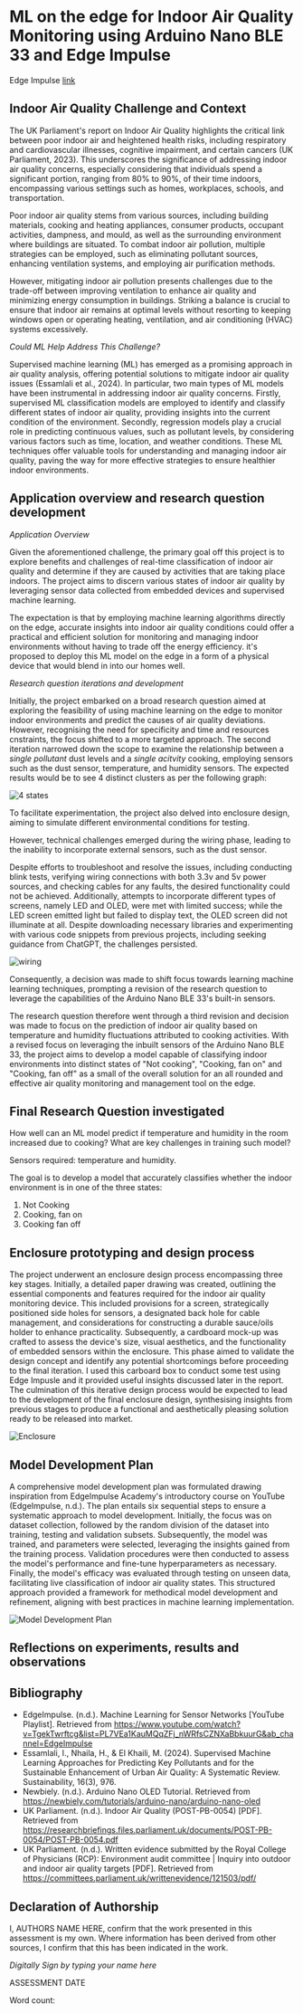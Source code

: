 # ML on the edge for Indoor Air Quality Monitoring using Arduino Nano BLE 33 and Edge Impulse

Edge Impulse [link](https://studio.edgeimpulse.com/public/379255/live)

## Indoor Air Quality Challenge and Context

The UK Parliament's report on Indoor Air Quality highlights the critical link between poor indoor air and heightened health risks, including respiratory and cardiovascular illnesses, cognitive impairment, and certain cancers (UK Parliament, 2023). This underscores the significance of addressing indoor air quality concerns, especially considering that individuals spend a significant portion, ranging from 80% to 90%, of their time indoors, encompassing various settings such as homes, workplaces, schools, and transportation.

Poor indoor air quality stems from various sources, including building materials, cooking and heating appliances, consumer products, occupant activities, dampness, and mould, as well as the surrounding environment where buildings are situated. To combat indoor air pollution, multiple strategies can be employed, such as eliminating pollutant sources, enhancing ventilation systems, and employing air purification methods.

However, mitigating indoor air pollution presents challenges due to the trade-off between improving ventilation to enhance air quality and minimizing energy consumption in buildings. Striking a balance is crucial to ensure that indoor air remains at optimal levels without resorting to keeping windows open or operating heating, ventilation, and air conditioning (HVAC) systems excessively.


*Could ML Help Address This Challenge?*

Supervised machine learning (ML) has emerged as a promising approach in air quality analysis, offering potential solutions to mitigate indoor air quality issues (Essamlali et al., 2024). In particular, two main types of ML models have been instrumental in addressing indoor air quality concerns. Firstly, supervised ML classification models are employed to identify and classify different states of indoor air quality, providing insights into the current condition of the environment. Secondly, regression models play a crucial role in predicting continuous values, such as pollutant levels, by considering various factors such as time, location, and weather conditions. These ML techniques offer valuable tools for understanding and managing indoor air quality, paving the way for more effective strategies to ensure healthier indoor environments.


## Application overview and research question development

*Application Overview*

Given the aforementioned challenge, the primary goal off this project is to explore benefits and challenges of real-time classification of indoor air quality and determine if they are caused by activities that are taking place indoors. The project aims to discern various states of indoor air quality by leveraging sensor data collected from embedded devices and supervised machine learning. 

The expectation is that by employing machine learning algorithms directly on the edge, accurate insights into indoor air quality conditions could offer a practical and efficient solution for monitoring and managing indoor environments without having to trade off the energy efficiency. it's proposed to deploy this ML model on the edge in a form of a physical device that would blend in into our homes well.

*Research question iterations and development*

Initially, the project embarked on a broad research question aimed at exploring the feasibility of using machine learning on the edge to monitor indoor environments and predict the causes of air quality deviations. However, recognising the need for specificity and time and resources cnstraints, the focus shifted to a more targeted approach. The second iteration narrowed down the scope to examine the relationship between a *single pollutant* dust levels and a *single acitvity* cooking, employing sensors such as the dust sensor, temperature, and humidity sensors. The expected results would be to see 4 distinct clusters as per the following graph:

![4 states](https://github.com/StrikeEB/IAQ_ClassificationML/blob/main/4%20states%20for%20dust%20and%20cooking%20test.png)

To facilitate experimentation, the project also delved into enclosure design, aiming to simulate different environmental conditions for testing. 

However, technical challenges emerged during the wiring phase, leading to the inability to incorporate external sensors, such as the dust sensor. 

Despite efforts to troubleshoot and resolve the issues, including conducting blink tests, verifying wiring connections with both 3.3v and 5v power sources, and checking cables for any faults, the desired functionality could not be achieved. Additionally, attempts to incorporate different types of screens, namely LED and OLED, were met with limited success; while the LED screen emitted light but failed to display text, the OLED screen did not illuminate at all. Despite downloading necessary libraries and experimenting with various code snippets from previous projects, including seeking guidance from ChatGPT, the challenges persisted. 

![wiring](https://github.com/StrikeEB/IAQ_ClassificationML/blob/main/wiring.png)

Consequently, a decision was made to shift focus towards learning machine learning techniques, prompting a revision of the research question to leverage the capabilities of the Arduino Nano BLE 33's built-in sensors.

The research question therefore went through a third revision and decision was made to focus on the prediction of indoor air quality based on temperature and humidity fluctuations attributed to cooking activities. With a revised focus on leveraging the inbuilt sensors of the Arduino Nano BLE 33, the project aims to develop a model capable of classifying indoor environments into distinct states of "Not cooking", "Cooking, fan on" and "Cooking, fan off" as a small of the overall solution for an all rounded and effective air quality monitoring and management tool on the edge.

## Final Research Question investigated

How well can an ML model predict if temperature and humidity in the room increased due to cooking? What are key challenges in training such model?

Sensors required: temperature and humidity. 

The goal is to develop a model that accurately classifies whether the indoor environment is in one of the three states: 
1. Not Cooking
2. Cooking, fan on
3. Cooking fan off

## Enclosure prototyping and design process

The project underwent an enclosure design process encompassing three key stages. Initially, a detailed paper drawing was created, outlining the essential components and features required for the indoor air quality monitoring device. This included provisions for a screen, strategically positioned side holes for sensors, a designated back hole for cable management, and considerations for constructing a durable sauce/oils holder to enhance practicality. 
Subsequently, a cardboard mock-up was crafted to assess the device's size, visual aesthetics, and the functionality of embedded sensors within the enclosure. This phase aimed to validate the design concept and identify any potential shortcomings before proceeding to the final iteration. I used this carboard box to conduct some test using Edge Impusle and it provided useful insights discussed later in the report.
The culmination of this iterative design process would be expected to lead to the development of the final enclosure design, synthesising insights from previous stages to produce a functional and aesthetically pleasing solution ready to be released into market.

![Enclosure](https://github.com/StrikeEB/IAQ_ClassificationML/blob/main/enclosure.png)

## Model Development Plan

A comprehensive model development plan was formulated drawing inspiration from EdgeImpulse Academy's introductory course on YouTube (EdgeImpulse, n.d.). The plan entails six sequential steps to ensure a systematic approach to model development. Initially, the focus was on dataset collection, followed by the random division of the dataset into training, testing and validation subsets. Subsequently, the model was trained, and parameters were selected, leveraging the insights gained from the training process. Validation procedures were then conducted to assess the model's performance and fine-tune hyperparameters as necessary. Finally, the model's efficacy was evaluated through testing on unseen data, facilitating live classification of indoor air quality states. This structured approach provided a framework for methodical model development and refinement, aligning with best practices in machine learning implementation.

![Model Development Plan](https://github.com/StrikeEB/IAQ_ClassificationML/blob/main/model%20development%20plan.png)

## Reflections on experiments, results and observations





## Bibliography

* EdgeImpulse. (n.d.). Machine Learning for Sensor Networks [YouTube Playlist]. Retrieved from https://www.youtube.com/watch?v=TgekTwrftcg&list=PL7VEa1KauMQqZFj_nWRfsCZNXaBbkuurG&ab_channel=EdgeImpulse
* Essamlali, I., Nhaila, H., & El Khaili, M. (2024). Supervised Machine Learning Approaches for Predicting Key Pollutants and for the Sustainable Enhancement of Urban Air Quality: A Systematic Review. Sustainability, 16(3), 976.
* Newbiely. (n.d.). Arduino Nano OLED Tutorial. Retrieved from https://newbiely.com/tutorials/arduino-nano/arduino-nano-oled
* UK Parliament. (n.d.). Indoor Air Quality (POST-PB-0054) [PDF]. Retrieved from https://researchbriefings.files.parliament.uk/documents/POST-PB-0054/POST-PB-0054.pdf
* UK Parliament. (n.d.). Written evidence submitted by the Royal College of Physicians (RCP): Environment audit committee | Inquiry into outdoor and indoor air quality targets [PDF]. Retrieved from https://committees.parliament.uk/writtenevidence/121503/pdf/



## Declaration of Authorship

I, AUTHORS NAME HERE, confirm that the work presented in this assessment is my own. Where information has been derived from other sources, I confirm that this has been indicated in the work.


*Digitally Sign by typing your name here*

ASSESSMENT DATE

Word count: 
